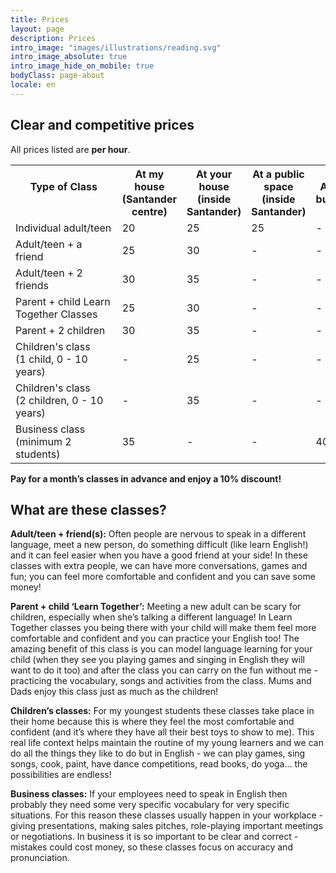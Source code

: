 ```yaml
---
title: Prices
layout: page 
description: Prices
intro_image: "images/illustrations/reading.svg"
intro_image_absolute: true
intro_image_hide_on_mobile: true
bodyClass: page-about
locale: en
---
```


## Clear and competitive prices

All prices listed are **per hour**. 

<table class="customers">
  <tr>
    <th>Type of Class &nbsp;&nbsp;&nbsp;&nbsp;&nbsp;&nbsp;&nbsp;&nbsp;&nbsp;&nbsp;&nbsp;&nbsp;&nbsp;&nbsp;&nbsp;&nbsp;&nbsp;&nbsp;&nbsp;&nbsp;&nbsp;&nbsp;&nbsp;&nbsp;&nbsp;&nbsp;&nbsp;&nbsp;&nbsp;&nbsp;&nbsp;&nbsp;&nbsp;&nbsp;&nbsp;&nbsp; </th>
    <th>At my house (Santander centre)</th>
    <th>At your house (inside Santander)</th>
	<th>At a public space (inside Santander)</th>
	<th>At your business</th>
	<th>Online via Zoom</th>
  </tr>
  <tr>
    <td>Individual adult/teen</td>
    <td>20</td>
    <td>25</td>
	<td>25</td>
	<td> - </td>
	<td>18</td>
  </tr>
  <tr>
    <td>Adult/teen + a friend</td>
    <td>25</td>
    <td>30</td>
	<td> - </td>
	<td> - </td>
	<td> - </td>
  </tr>
  <tr>
    <td>Adult/teen + 2 friends</td>
    <td>30</td>
    <td>35</td>
	<td> - </td>
	<td> - </td>
	<td> - </td>
  </tr>
  <tr>
    <td>Parent + child Learn Together Classes</td>
    <td>25</td>
    <td>30</td>
	<td> - </td>
	<td> - </td>
	<td> - </td>
  </tr>
  <tr>
    <td>Parent + 2 children</td>
    <td>30</td>
    <td>35</td>
	<td> - </td>
	<td> - </td>
	<td> - </td>
  </tr>
  <tr>
    <td>Children's class <br />(1 child, 0 - 10 years)</td>
    <td> - </td>
    <td>25</td>
	<td> - </td>
	<td> - </td>
	<td> - </td>
  </tr>
  <tr>
    <td>Children's class <br />(2 children, 0 - 10 years)</td>
    <td> - </td>
    <td>35</td>
	<td> - </td>
	<td> - </td>
	<td> - </td>
  </tr>
  <tr>
    <td>Business class <br />(minimum 2 students)</td>
    <td>35</td>
    <td> - </td>
	<td> - </td>
	<td>40</td>
	<td>35</td>
  </tr>
</table>

**Pay for a month’s classes in advance and enjoy a 10% discount!**



## What are these classes?

**Adult/teen + friend(s):** Often people are nervous to speak in a different language, meet a new person, do something difficult (like learn English!) and it can feel easier when you have a good friend at your side! In these classes with extra people, we can have more conversations, games and fun; you can feel more comfortable and confident and you can save some money! 

**Parent + child ‘Learn Together’:** Meeting a new adult can be scary for children, especially when she’s talking a different language! In Learn Together classes you being there with your child will make them feel more comfortable and confident and you can practice your English too! The amazing benefit of this class is you can model language learning for your child (when they see you playing games and singing in English they will want to do it too) and after the class you can carry on the fun without me - practicing the vocabulary, songs and activities from the class. Mums and Dads enjoy this class just as much as the children! 

**Children’s classes:** For my youngest students these classes take place in their home because this is where they feel the most comfortable and confident (and it’s where they have all their best toys to show to me). This real life context helps maintain the routine of my young learners and we can do all the things they like to do but in English - we can play games, sing songs, cook, paint, have dance competitions, read books, do yoga... the possibilities are endless! 

**Business classes:** If your employees need to speak in English then probably they need some very specific vocabulary for very specific situations. For this reason these classes usually happen in your workplace - giving presentations, making sales pitches, role-playing important meetings or negotiations.  In business it is so important to be clear and correct - mistakes could cost money, so these classes focus on accuracy and pronunciation. 